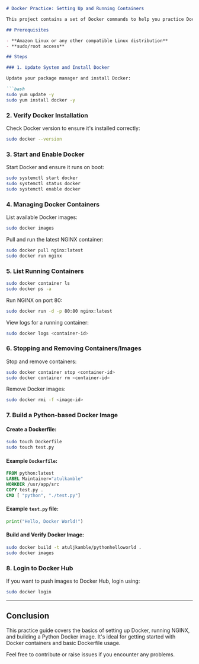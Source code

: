```markdown
# Docker Practice: Setting Up and Running Containers

This project contains a set of Docker commands to help you practice Docker skills, including setting up Docker, managing containers, and building a Python-based Docker image.

## Prerequisites

- **Amazon Linux or any other compatible Linux distribution**
- **sudo/root access**

## Steps

### 1. Update System and Install Docker

Update your package manager and install Docker:

```bash
sudo yum update -y
sudo yum install docker -y
```

### 2. Verify Docker Installation

Check Docker version to ensure it's installed correctly:

```bash
sudo docker --version
```

### 3. Start and Enable Docker

Start Docker and ensure it runs on boot:

```bash
sudo systemctl start docker
sudo systemctl status docker
sudo systemctl enable docker
```

### 4. Managing Docker Containers

List available Docker images:

```bash
sudo docker images
```

Pull and run the latest NGINX container:

```bash
sudo docker pull nginx:latest
sudo docker run nginx
```

### 5. List Running Containers

```bash
sudo docker container ls
sudo docker ps -a
```

Run NGINX on port 80:

```bash
sudo docker run -d -p 80:80 nginx:latest
```

View logs for a running container:

```bash
sudo docker logs <container-id>
```

### 6. Stopping and Removing Containers/Images

Stop and remove containers:

```bash
sudo docker container stop <container-id>
sudo docker container rm <container-id>
```

Remove Docker images:

```bash
sudo docker rmi -f <image-id>
```

### 7. Build a Python-based Docker Image

#### Create a Dockerfile:

```bash
sudo touch Dockerfile
sudo touch test.py
```

#### Example `Dockerfile`:

```dockerfile
FROM python:latest
LABEL Maintainer="atulkamble"
WORKDIR /usr/app/src
COPY test.py .
CMD [ "python", "./test.py"]
```

#### Example `test.py` file:

```python
print("Hello, Docker World!")
```

#### Build and Verify Docker Image:

```bash
sudo docker build -t atuljkamble/pythonhelloworld .
sudo docker images
```

### 8. Login to Docker Hub

If you want to push images to Docker Hub, login using:

```bash
sudo docker login
```

---

## Conclusion

This practice guide covers the basics of setting up Docker, running NGINX, and building a Python Docker image. It's ideal for getting started with Docker containers and basic Dockerfile usage.

Feel free to contribute or raise issues if you encounter any problems.
